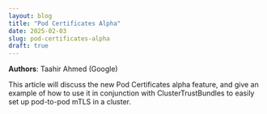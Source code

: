```yaml
---
layout: blog
title: "Pod Certificates Alpha"
date: 2025-02-03
slug: pod-certificates-alpha
draft: true
---
```


**Authors**: Taahir Ahmed (Google)

This article will discuss the new Pod Certificates alpha feature, and give an
example of how to use it in conjunction with ClusterTrustBundles to easily set
up pod-to-pod mTLS in a cluster.